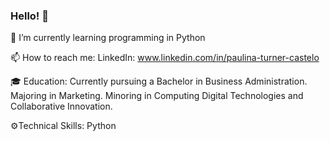 ### Hello! 👋
🌱 I’m currently learning programming in Python

📫 How to reach me: LinkedIn: www.linkedin.com/in/paulina-turner-castelo

🎓 Education: Currently pursuing a Bachelor in Business Administration. 
Majoring in Marketing. Minoring in Computing Digital Technologies and Collaborative Innovation. 

⚙️Technical Skills: Python

<!--
**paulinaturner/Paulinaturner** is a ✨ _special_ ✨ repository because its `README.md` (this file) appears on your GitHub profile.

Here are some ideas to get you started:

- 🔭 I’m currently working on ...
- 🌱 I’m currently learning ...
- 👯 I’m looking to collaborate on ...
- 🤔 I’m looking for help with ...
- 💬 Ask me about ...
- 📫 How to reach me: LinkedIn: www.linkedin.com/in/paulina-turner-castelo
- 😄 Pronouns: she/her
- ⚡ Fun fact: ...
-->
